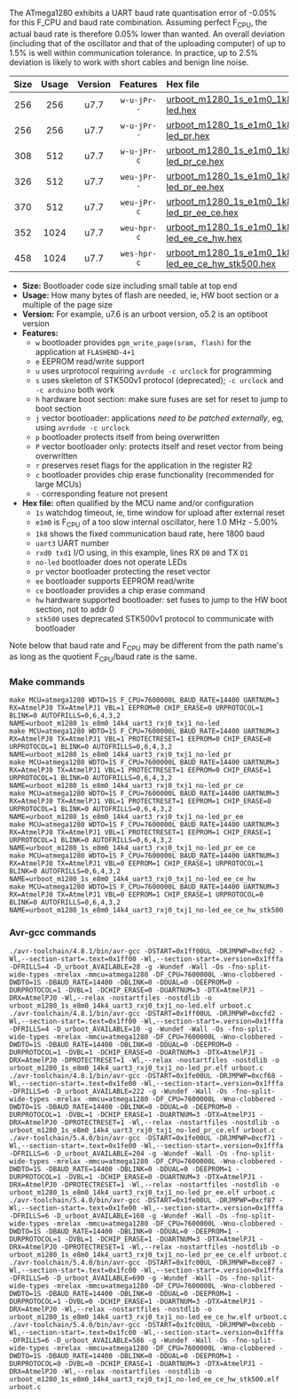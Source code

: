 The ATmega1280 exhibits a UART baud rate quantisation error of -0.05% for this F_CPU and baud rate combination. Assuming perfect F<sub>CPU</sub>, the actual baud rate is therefore 0.05% lower than wanted. An overall deviation (including that of the oscillator and that of the uploading computer) of up to 1.5% is well within communication tolerance. In practice, up to 2.5% deviation is likely to work with short cables and benign line noise.

|Size|Usage|Version|Features|Hex file|
|:-:|:-:|:-:|:-:|:--|
|256|256|u7.7|`w-u-jPr--`|[urboot_m1280_1s_e1m0_1k8_uart3_rxj0_txj1_no-led.hex](https://raw.githubusercontent.com/stefanrueger/urboot.hex/main/boards/mega1280/atmega1280/watchdog_1_s/internal_oscillator_e-5.00%25/%2B1m000000_hz/%2B%2B%2B1k8_baud/uart3_rxj0_txj1/no-led/urboot_m1280_1s_e1m0_1k8_uart3_rxj0_txj1_no-led.hex)|
|256|256|u7.7|`w-u-jPr--`|[urboot_m1280_1s_e1m0_1k8_uart3_rxj0_txj1_no-led_pr.hex](https://raw.githubusercontent.com/stefanrueger/urboot.hex/main/boards/mega1280/atmega1280/watchdog_1_s/internal_oscillator_e-5.00%25/%2B1m000000_hz/%2B%2B%2B1k8_baud/uart3_rxj0_txj1/no-led/urboot_m1280_1s_e1m0_1k8_uart3_rxj0_txj1_no-led_pr.hex)|
|308|512|u7.7|`w-u-jPr-c`|[urboot_m1280_1s_e1m0_1k8_uart3_rxj0_txj1_no-led_pr_ce.hex](https://raw.githubusercontent.com/stefanrueger/urboot.hex/main/boards/mega1280/atmega1280/watchdog_1_s/internal_oscillator_e-5.00%25/%2B1m000000_hz/%2B%2B%2B1k8_baud/uart3_rxj0_txj1/no-led/urboot_m1280_1s_e1m0_1k8_uart3_rxj0_txj1_no-led_pr_ce.hex)|
|326|512|u7.7|`weu-jPr--`|[urboot_m1280_1s_e1m0_1k8_uart3_rxj0_txj1_no-led_pr_ee.hex](https://raw.githubusercontent.com/stefanrueger/urboot.hex/main/boards/mega1280/atmega1280/watchdog_1_s/internal_oscillator_e-5.00%25/%2B1m000000_hz/%2B%2B%2B1k8_baud/uart3_rxj0_txj1/no-led/urboot_m1280_1s_e1m0_1k8_uart3_rxj0_txj1_no-led_pr_ee.hex)|
|370|512|u7.7|`weu-jPr-c`|[urboot_m1280_1s_e1m0_1k8_uart3_rxj0_txj1_no-led_pr_ee_ce.hex](https://raw.githubusercontent.com/stefanrueger/urboot.hex/main/boards/mega1280/atmega1280/watchdog_1_s/internal_oscillator_e-5.00%25/%2B1m000000_hz/%2B%2B%2B1k8_baud/uart3_rxj0_txj1/no-led/urboot_m1280_1s_e1m0_1k8_uart3_rxj0_txj1_no-led_pr_ee_ce.hex)|
|352|1024|u7.7|`weu-hpr-c`|[urboot_m1280_1s_e1m0_1k8_uart3_rxj0_txj1_no-led_ee_ce_hw.hex](https://raw.githubusercontent.com/stefanrueger/urboot.hex/main/boards/mega1280/atmega1280/watchdog_1_s/internal_oscillator_e-5.00%25/%2B1m000000_hz/%2B%2B%2B1k8_baud/uart3_rxj0_txj1/no-led/urboot_m1280_1s_e1m0_1k8_uart3_rxj0_txj1_no-led_ee_ce_hw.hex)|
|458|1024|u7.7|`wes-hpr-c`|[urboot_m1280_1s_e1m0_1k8_uart3_rxj0_txj1_no-led_ee_ce_hw_stk500.hex](https://raw.githubusercontent.com/stefanrueger/urboot.hex/main/boards/mega1280/atmega1280/watchdog_1_s/internal_oscillator_e-5.00%25/%2B1m000000_hz/%2B%2B%2B1k8_baud/uart3_rxj0_txj1/no-led/urboot_m1280_1s_e1m0_1k8_uart3_rxj0_txj1_no-led_ee_ce_hw_stk500.hex)|

- **Size:** Bootloader code size including small table at top end
- **Usage:** How many bytes of flash are needed, ie, HW boot section or a multiple of the page size
- **Version:** For example, u7.6 is an urboot version, o5.2 is an optiboot version
- **Features:**
  + `w` bootloader provides `pgm_write_page(sram, flash)` for the application at `FLASHEND-4+1`
  + `e` EEPROM read/write support
  + `u` uses urprotocol requiring `avrdude -c urclock` for programming
  + `s` uses skeleton of STK500v1 protocol (deprecated); `-c urclock` and `-c arduino` both work
  + `h` hardware boot section: make sure fuses are set for reset to jump to boot section
  + `j` vector bootloader: applications *need to be patched externally*, eg, using `avrdude -c urclock`
  + `p` bootloader protects itself from being overwritten
  + `P` vector bootloader only: protects itself and reset vector from being overwritten
  + `r` preserves reset flags for the application in the register R2
  + `c` bootloader provides chip erase functionality (recommended for large MCUs)
  + `-` corresponding feature not present
- **Hex file:** often qualified by the MCU name and/or configuration
  + `1s` watchdog timeout, ie, time window for upload after external reset
  + `e1m0` is F<sub>CPU</sub> of a too slow internal oscillator, here 1.0 MHz - 5.00%
  + `1k8` shows the fixed communication baud rate, here 1800 baud
  + `uart3` UART number
  + `rxd0 txd1` I/O using, in this example, lines RX `D0` and TX `D1`
  + `no-led` bootloader does not operate LEDs
  + `pr` vector bootloader protecting the reset vector
  + `ee` bootloader supports EEPROM read/write
  + `ce` bootloader provides a chip erase command
  + `hw` hardware supported bootloader: set fuses to jump to the HW boot section, not to addr 0
  + `stk500` uses deprecated STK500v1 protocol to communicate with bootloader


Note below that baud rate and F<sub>CPU</sub> may be different from the path name's as long as the quotient F<sub>CPU</sub>/baud rate is the same.

### Make commands
```
make MCU=atmega1280 WDTO=1S F_CPU=7600000L BAUD_RATE=14400 UARTNUM=3 RX=AtmelPJ0 TX=AtmelPJ1 VBL=1 EEPROM=0 CHIP_ERASE=0 URPROTOCOL=1 BLINK=0 AUTOFRILLS=0,6,4,3,2 NAME=urboot_m1280_1s_e8m0_14k4_uart3_rxj0_txj1_no-led
make MCU=atmega1280 WDTO=1S F_CPU=7600000L BAUD_RATE=14400 UARTNUM=3 RX=AtmelPJ0 TX=AtmelPJ1 VBL=1 PROTECTRESET=1 EEPROM=0 CHIP_ERASE=0 URPROTOCOL=1 BLINK=0 AUTOFRILLS=0,6,4,3,2 NAME=urboot_m1280_1s_e8m0_14k4_uart3_rxj0_txj1_no-led_pr
make MCU=atmega1280 WDTO=1S F_CPU=7600000L BAUD_RATE=14400 UARTNUM=3 RX=AtmelPJ0 TX=AtmelPJ1 VBL=1 PROTECTRESET=1 EEPROM=0 CHIP_ERASE=1 URPROTOCOL=1 BLINK=0 AUTOFRILLS=0,6,4,3,2 NAME=urboot_m1280_1s_e8m0_14k4_uart3_rxj0_txj1_no-led_pr_ce
make MCU=atmega1280 WDTO=1S F_CPU=7600000L BAUD_RATE=14400 UARTNUM=3 RX=AtmelPJ0 TX=AtmelPJ1 VBL=1 PROTECTRESET=1 EEPROM=1 CHIP_ERASE=0 URPROTOCOL=1 BLINK=0 AUTOFRILLS=0,6,4,3,2 NAME=urboot_m1280_1s_e8m0_14k4_uart3_rxj0_txj1_no-led_pr_ee
make MCU=atmega1280 WDTO=1S F_CPU=7600000L BAUD_RATE=14400 UARTNUM=3 RX=AtmelPJ0 TX=AtmelPJ1 VBL=1 PROTECTRESET=1 EEPROM=1 CHIP_ERASE=1 URPROTOCOL=1 BLINK=0 AUTOFRILLS=0,6,4,3,2 NAME=urboot_m1280_1s_e8m0_14k4_uart3_rxj0_txj1_no-led_pr_ee_ce
make MCU=atmega1280 WDTO=1S F_CPU=7600000L BAUD_RATE=14400 UARTNUM=3 RX=AtmelPJ0 TX=AtmelPJ1 VBL=0 EEPROM=1 CHIP_ERASE=1 URPROTOCOL=1 BLINK=0 AUTOFRILLS=0,6,4,3,2 NAME=urboot_m1280_1s_e8m0_14k4_uart3_rxj0_txj1_no-led_ee_ce_hw
make MCU=atmega1280 WDTO=1S F_CPU=7600000L BAUD_RATE=14400 UARTNUM=3 RX=AtmelPJ0 TX=AtmelPJ1 VBL=0 EEPROM=1 CHIP_ERASE=1 URPROTOCOL=0 BLINK=0 AUTOFRILLS=0,6,4,3,2 NAME=urboot_m1280_1s_e8m0_14k4_uart3_rxj0_txj1_no-led_ee_ce_hw_stk500
```

### Avr-gcc commands
```
./avr-toolchain/4.8.1/bin/avr-gcc -DSTART=0x1ff00UL -DRJMPWP=0xcfd2 -Wl,--section-start=.text=0x1ff00 -Wl,--section-start=.version=0x1fffa -DFRILLS=4 -D_urboot_AVAILABLE=28 -g -Wundef -Wall -Os -fno-split-wide-types -mrelax -mmcu=atmega1280 -DF_CPU=7600000L -Wno-clobbered -DWDTO=1S -DBAUD_RATE=14400 -DBLINK=0 -DDUAL=0 -DEEPROM=0 -DURPROTOCOL=1 -DVBL=1 -DCHIP_ERASE=0 -DUARTNUM=3 -DTX=AtmelPJ1 -DRX=AtmelPJ0 -Wl,--relax -nostartfiles -nostdlib -o urboot_m1280_1s_e8m0_14k4_uart3_rxj0_txj1_no-led.elf urboot.c
./avr-toolchain/4.8.1/bin/avr-gcc -DSTART=0x1ff00UL -DRJMPWP=0xcfd2 -Wl,--section-start=.text=0x1ff00 -Wl,--section-start=.version=0x1fffa -DFRILLS=4 -D_urboot_AVAILABLE=10 -g -Wundef -Wall -Os -fno-split-wide-types -mrelax -mmcu=atmega1280 -DF_CPU=7600000L -Wno-clobbered -DWDTO=1S -DBAUD_RATE=14400 -DBLINK=0 -DDUAL=0 -DEEPROM=0 -DURPROTOCOL=1 -DVBL=1 -DCHIP_ERASE=0 -DUARTNUM=3 -DTX=AtmelPJ1 -DRX=AtmelPJ0 -DPROTECTRESET=1 -Wl,--relax -nostartfiles -nostdlib -o urboot_m1280_1s_e8m0_14k4_uart3_rxj0_txj1_no-led_pr.elf urboot.c
./avr-toolchain/4.8.1/bin/avr-gcc -DSTART=0x1fe00UL -DRJMPWP=0xcf68 -Wl,--section-start=.text=0x1fe00 -Wl,--section-start=.version=0x1fffa -DFRILLS=6 -D_urboot_AVAILABLE=222 -g -Wundef -Wall -Os -fno-split-wide-types -mrelax -mmcu=atmega1280 -DF_CPU=7600000L -Wno-clobbered -DWDTO=1S -DBAUD_RATE=14400 -DBLINK=0 -DDUAL=0 -DEEPROM=0 -DURPROTOCOL=1 -DVBL=1 -DCHIP_ERASE=1 -DUARTNUM=3 -DTX=AtmelPJ1 -DRX=AtmelPJ0 -DPROTECTRESET=1 -Wl,--relax -nostartfiles -nostdlib -o urboot_m1280_1s_e8m0_14k4_uart3_rxj0_txj1_no-led_pr_ce.elf urboot.c
./avr-toolchain/5.4.0/bin/avr-gcc -DSTART=0x1fe00UL -DRJMPWP=0xcf71 -Wl,--section-start=.text=0x1fe00 -Wl,--section-start=.version=0x1fffa -DFRILLS=6 -D_urboot_AVAILABLE=204 -g -Wundef -Wall -Os -fno-split-wide-types -mrelax -mmcu=atmega1280 -DF_CPU=7600000L -Wno-clobbered -DWDTO=1S -DBAUD_RATE=14400 -DBLINK=0 -DDUAL=0 -DEEPROM=1 -DURPROTOCOL=1 -DVBL=1 -DCHIP_ERASE=0 -DUARTNUM=3 -DTX=AtmelPJ1 -DRX=AtmelPJ0 -DPROTECTRESET=1 -Wl,--relax -nostartfiles -nostdlib -o urboot_m1280_1s_e8m0_14k4_uart3_rxj0_txj1_no-led_pr_ee.elf urboot.c
./avr-toolchain/5.4.0/bin/avr-gcc -DSTART=0x1fe00UL -DRJMPWP=0xcf87 -Wl,--section-start=.text=0x1fe00 -Wl,--section-start=.version=0x1fffa -DFRILLS=6 -D_urboot_AVAILABLE=160 -g -Wundef -Wall -Os -fno-split-wide-types -mrelax -mmcu=atmega1280 -DF_CPU=7600000L -Wno-clobbered -DWDTO=1S -DBAUD_RATE=14400 -DBLINK=0 -DDUAL=0 -DEEPROM=1 -DURPROTOCOL=1 -DVBL=1 -DCHIP_ERASE=1 -DUARTNUM=3 -DTX=AtmelPJ1 -DRX=AtmelPJ0 -DPROTECTRESET=1 -Wl,--relax -nostartfiles -nostdlib -o urboot_m1280_1s_e8m0_14k4_uart3_rxj0_txj1_no-led_pr_ee_ce.elf urboot.c
./avr-toolchain/5.4.0/bin/avr-gcc -DSTART=0x1fc00UL -DRJMPWP=0xce87 -Wl,--section-start=.text=0x1fc00 -Wl,--section-start=.version=0x1fffa -DFRILLS=6 -D_urboot_AVAILABLE=690 -g -Wundef -Wall -Os -fno-split-wide-types -mrelax -mmcu=atmega1280 -DF_CPU=7600000L -Wno-clobbered -DWDTO=1S -DBAUD_RATE=14400 -DBLINK=0 -DDUAL=0 -DEEPROM=1 -DURPROTOCOL=1 -DVBL=0 -DCHIP_ERASE=1 -DUARTNUM=3 -DTX=AtmelPJ1 -DRX=AtmelPJ0 -Wl,--relax -nostartfiles -nostdlib -o urboot_m1280_1s_e8m0_14k4_uart3_rxj0_txj1_no-led_ee_ce_hw.elf urboot.c
./avr-toolchain/5.4.0/bin/avr-gcc -DSTART=0x1fc00UL -DRJMPWP=0xcebb -Wl,--section-start=.text=0x1fc00 -Wl,--section-start=.version=0x1fffa -DFRILLS=6 -D_urboot_AVAILABLE=586 -g -Wundef -Wall -Os -fno-split-wide-types -mrelax -mmcu=atmega1280 -DF_CPU=7600000L -Wno-clobbered -DWDTO=1S -DBAUD_RATE=14400 -DBLINK=0 -DDUAL=0 -DEEPROM=1 -DURPROTOCOL=0 -DVBL=0 -DCHIP_ERASE=1 -DUARTNUM=3 -DTX=AtmelPJ1 -DRX=AtmelPJ0 -Wl,--relax -nostartfiles -nostdlib -o urboot_m1280_1s_e8m0_14k4_uart3_rxj0_txj1_no-led_ee_ce_hw_stk500.elf urboot.c
```

